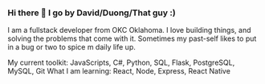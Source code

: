 ### Hi there 👋 I go by David/Duong/That guy :)

I am a fullstack developer from OKC Oklahoma. I love building things, and solving the problems that come with it. Sometimes my past-self likes to put in a bug or two to spice m daily life up.

My current toolkit: JavaScripts, C#, Python, SQL, Flask, PostgreSQL, MySQL, Git
What I am learning: React, Node, Express, React Native


